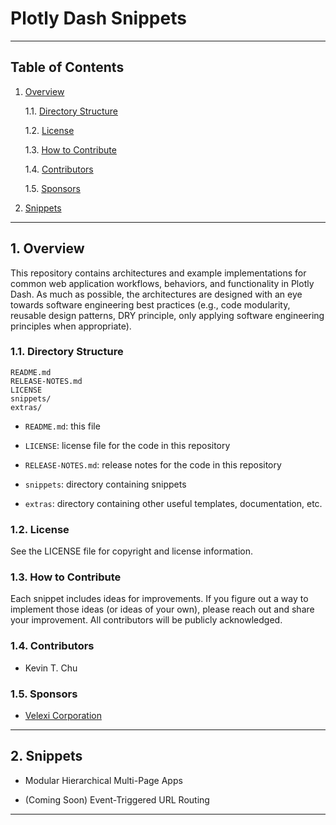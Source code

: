 Plotly Dash Snippets
====================

------------------------------------------------------------------------------

Table of Contents
-----------------

1. [Overview][#1]

    1.1. [Directory Structure][#1.1]

    1.2. [License][#1.2]

    1.3. [How to Contribute][#1.3]

    1.4. [Contributors][#1.4]

    1.5. [Sponsors][#1.5]

2. [Snippets][#2]

------------------------------------------------------------------------------

## 1. Overview

This repository contains architectures and example implementations for common
web application workflows, behaviors, and functionality in Plotly Dash. As much
as possible, the architectures are designed with an eye towards software
engineering best practices (e.g., code modularity, reusable design patterns,
DRY principle, only applying software engineering principles when appropriate).

### 1.1. Directory Structure

    README.md
    RELEASE-NOTES.md
    LICENSE
    snippets/
    extras/

* `README.md`: this file

* `LICENSE`: license file for the code in this repository

* `RELEASE-NOTES.md`: release notes for the code in this repository

* `snippets`: directory containing snippets

* `extras`: directory containing other useful templates, documentation, etc.

### 1.2. License

See the LICENSE file for copyright and license information.

### 1.3. How to Contribute

Each snippet includes ideas for improvements. If you figure out a way to
implement those ideas (or ideas of your own), please reach out and share your
improvement. All contributors will be publicly acknowledged.

### 1.4. Contributors

* Kevin T. Chu

### 1.5. Sponsors

* [Velexi Corporation](https://velexi.com)

------------------------------------------------------------------------------

## 2. Snippets

* Modular Hierarchical Multi-Page Apps

* (Coming Soon) Event-Triggered URL Routing

------------------------------------------------------------------------------

[-----------------------------INTERNAL LINKS-----------------------------]: #

[#1]: #1-overview
[#1.1]: #11-directory-structure
[#1.2]: #12-license
[#1.3]: #13-how-to-contribute
[#1.4]: #14-contributors
[#1.5]: #15-sponsors

[#2]: #2-snippets
